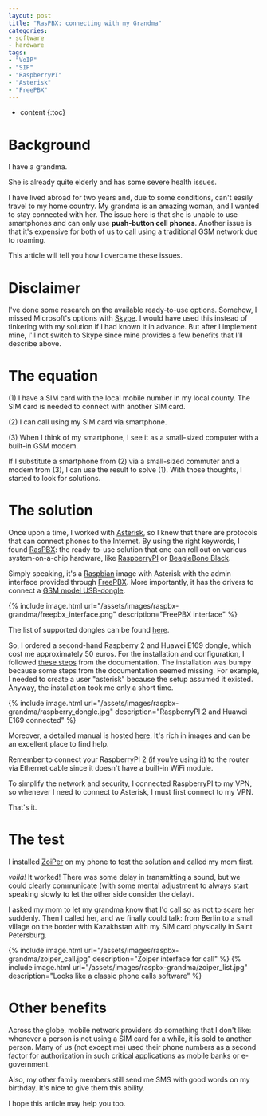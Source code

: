 ```yaml
---
layout: post
title: "RasPBX: connecting with my Grandma"
categories:
- software
- hardware
tags:
- "VoIP"
- "SIP"
- "RaspberryPI"
- "Asterisk"
- "FreePBX"
---
```


* content
{:toc}


# Background

I have a grandma.

She is already quite elderly and has some severe health issues.

I have lived abroad for two years and, due to some conditions, can't easily travel to my home country.
My grandma is an amazing woman, and I wanted to stay connected with her.
The issue here is that she is unable to use smartphones and can only use **push-button cell phones**.
Another issue is that it's expensive for both of us to call using a traditional GSM network due to roaming.

This article will tell you how I overcame these issues.

# Disclaimer


I've done some research on the available ready-to-use options.
Somehow, I missed Microsoft's options with [Skype](https://www.skype.com/en/international-calls/Russia).
I would have used this instead of tinkering with my solution if I had known it in advance.
But after I implement mine, I'll not switch to Skype since mine provides a few benefits that I'll describe above.

# The equation

(1) I have a SIM card with the local mobile number in my local county. The SIM card is needed to connect with another SIM card.

(2) I can call using my SIM card via smartphone.

(3) When I think of my smartphone, I see it as a small-sized computer with a built-in GSM modem.
 
If I substitute a smartphone from (2) via a small-sized commuter and a modem from (3), I can use the result to solve (1).
With those thoughts, I started to look for solutions.

# The solution 

Once upon a time, I worked with [Asterisk](https://www.asterisk.org/get-started/), so I knew that there are protocols that can connect phones to the Internet.
By using the right keywords, I found [RasPBX](http://www.raspbx.org/): the ready-to-use solution that one can roll out on various system-on-a-chip hardware, like [RaspberryPI](https://www.raspberrypi.com/) or [BeagleBone Black](http://beaglebone-asterisk.raspbx.org/).

Simply speaking, it's a [Raspbian](https://www.raspbian.org/) image with Asterisk with the admin interface provided through [FreePBX](https://www.freepbx.org/). More importantly, it has the drivers to connect a [GSM model USB-dongle](http://www.raspbx.org/documentation/gsm-voip-gateway-with-chan_dongle/).

{% include image.html url="/assets/images/raspbx-grandma/freepbx_interface.png" description="FreePBX interface" %}

The list of supported dongles can be found [here](https://github.com/bg111/asterisk-chan-dongle/wiki/Requirements-and-Limitations).

So, I ordered a second-hand Raspberry 2 and Huawei E169 dongle, which cost me approximately 50 euros.
For the installation and configuration, I followed [these steps](http://www.raspbx.org/documentation/#nextsteps) from the documentation.
The installation was bumpy because some steps from the documentation seemed missing. For example, I needed to create a user "asterisk" because the setup assumed it existed. Anyway, the installation took me only a short time.

{% include image.html url="/assets/images/raspbx-grandma/raspberry_dongle.jpg" description="RaspberryPI 2 and Huawei E169 connected" %}

Moreover, a detailed manual is hosted [here](https://github.com/MatejKovacic/RasPBX-install/blob/main/english.md). It's rich in images and can be an excellent place to find help.

Remember to connect your RaspberryPI 2 (if you're using it) to the router via Ethernet cable since it doesn't have a built-in WiFi module.

To simplify the network and security, I connected RaspberryPI to my VPN, so whenever I need to connect to Asterisk, I must first connect to my VPN.

That's it.

# The test

I installed [ZoiPer](https://www.zoiper.com/) on my phone to test the solution and called my mom first.

_voilà!_ It worked!
There was some delay in transmitting a sound, but we could clearly communicate (with some mental adjustment to always start speaking slowly to let the other side consider the delay).

I asked my mom to let my grandma know that I'd call so as not to scare her suddenly.
Then I called her, and we finally could talk: from Berlin to a small village on the border with Kazakhstan with my SIM card physically in Saint Petersburg.

{% include image.html url="/assets/images/raspbx-grandma/zoiper_call.jpg" description="Zoiper interface for call" %}
{% include image.html url="/assets/images/raspbx-grandma/zoiper_list.jpg" description="Looks like a classic phone calls software" %}

# Other benefits

Across the globe, mobile network providers do something that I don't like: whenever a person is not using a SIM card for a while, it is sold to another person.
Many of us (not except me) used their phone numbers as a second factor for authorization in such critical applications as mobile banks or e-government.

Also, my other family members still send me SMS with good words on my birthday. It's nice to give them this ability.

I hope this article may help you too.

